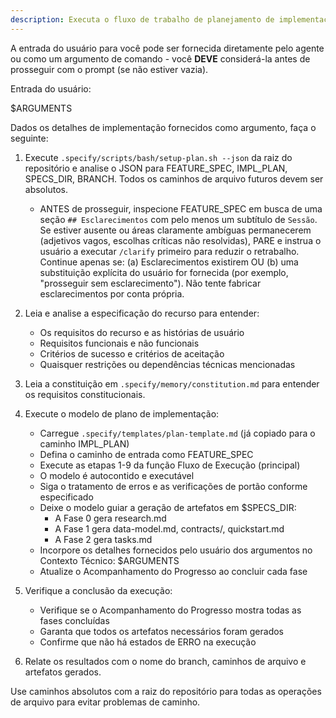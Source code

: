 ```yaml
---
description: Executa o fluxo de trabalho de planejamento de implementação usando o modelo de plano para gerar artefatos de design.
---
```


A entrada do usuário para você pode ser fornecida diretamente pelo agente ou como um argumento de comando - você **DEVE** considerá-la antes de prosseguir com o prompt (se não estiver vazia).

Entrada do usuário:

$ARGUMENTS

Dados os detalhes de implementação fornecidos como argumento, faça o seguinte:

1. Execute `.specify/scripts/bash/setup-plan.sh --json` da raiz do repositório e analise o JSON para FEATURE_SPEC, IMPL_PLAN, SPECS_DIR, BRANCH. Todos os caminhos de arquivo futuros devem ser absolutos.
    - ANTES de prosseguir, inspecione FEATURE_SPEC em busca de uma seção `## Esclarecimentos` com pelo menos um subtítulo de `Sessão`. Se estiver ausente ou áreas claramente ambíguas permanecerem (adjetivos vagos, escolhas críticas não resolvidas), PARE e instrua o usuário a executar `/clarify` primeiro para reduzir o retrabalho. Continue apenas se: (a) Esclarecimentos existirem OU (b) uma substituição explícita do usuário for fornecida (por exemplo, "prosseguir sem esclarecimento"). Não tente fabricar esclarecimentos por conta própria.
2. Leia e analise a especificação do recurso para entender:
    - Os requisitos do recurso e as histórias de usuário
    - Requisitos funcionais e não funcionais
    - Critérios de sucesso e critérios de aceitação
    - Quaisquer restrições ou dependências técnicas mencionadas

3. Leia a constituição em `.specify/memory/constitution.md` para entender os requisitos constitucionais.

4. Execute o modelo de plano de implementação:
    - Carregue `.specify/templates/plan-template.md` (já copiado para o caminho IMPL_PLAN)
    - Defina o caminho de entrada como FEATURE_SPEC
    - Execute as etapas 1-9 da função Fluxo de Execução (principal)
    - O modelo é autocontido e executável
    - Siga o tratamento de erros e as verificações de portão conforme especificado
    - Deixe o modelo guiar a geração de artefatos em $SPECS_DIR:
        - A Fase 0 gera research.md
        - A Fase 1 gera data-model.md, contracts/, quickstart.md
        - A Fase 2 gera tasks.md
    - Incorpore os detalhes fornecidos pelo usuário dos argumentos no Contexto Técnico: $ARGUMENTS
    - Atualize o Acompanhamento do Progresso ao concluir cada fase

5. Verifique a conclusão da execução:
    - Verifique se o Acompanhamento do Progresso mostra todas as fases concluídas
    - Garanta que todos os artefatos necessários foram gerados
    - Confirme que não há estados de ERRO na execução

6. Relate os resultados com o nome do branch, caminhos de arquivo e artefatos gerados.

Use caminhos absolutos com a raiz do repositório para todas as operações de arquivo para evitar problemas de caminho.
